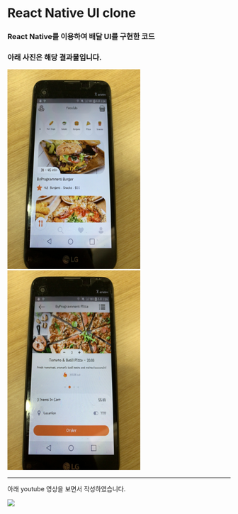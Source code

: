# React Native UI clone


### React Native를 이용하여 배달 UI를 구현한 코드
### 아래 사진은 해당 결과물입니다.

<img src="/testImg/test1.jpg" width="300px" height="450px"  alt="img"></img><br/>
<img src="/testImg/test2.jpg" width="300px" height="450px"  alt="img"></img><br/>

---
아래 youtube 영상을 보면서 작성하였습니다.

[![](https://i3.ytimg.com/vi/diUDjNwZ8Lg/maxresdefault.jpg)](https://www.youtube.com/watch?v=diUDjNwZ8Lg)
